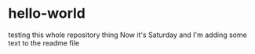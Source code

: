 # hello-world
testing this whole repository thing
Now it's Saturday and I'm adding some text to the readme file
